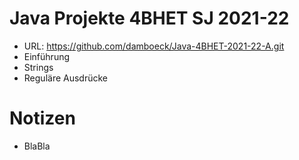 # Java Projekte 4BHET SJ 2021-22
* URL: https://github.com/damboeck/Java-4BHET-2021-22-A.git
* Einführung
* Strings
* Reguläre Ausdrücke

# Notizen
* BlaBla